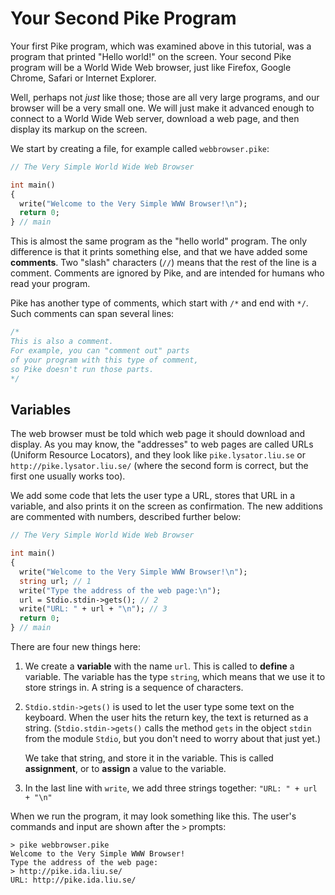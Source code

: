 # Your Second Pike Program

Your first Pike program,
which was examined above in this tutorial,
was a program that printed "Hello world!" on the screen.
Your second Pike program will be a World Wide Web browser,
just like Firefox, Google Chrome, Safari or Internet Explorer.

Well, perhaps not *just* like those;
those are all very large programs,
and our browser will be a very small one.
We will just make it advanced enough
to connect to a World Wide Web server,
download a web page,
and then display its markup on the screen.

We start by creating a file, for example called
`webbrowser.pike`:

```pike
// The Very Simple World Wide Web Browser

int main()
{
  write("Welcome to the Very Simple WWW Browser!\n");
  return 0;
} // main
```

This is almost the same program as the "hello world" program.
The only difference is that it prints something else,
and that we have added some **comments**.
Two "slash" characters (`//`) means
that the rest of the line is a comment.
Comments are ignored by Pike,
and are intended for humans who read your program.

Pike has another type of comments,
which start with `/*` and end with `*/`.
Such comments can span several lines:

```pike
/*
This is also a comment.
For example, you can "comment out" parts
of your program with this type of comment,
so Pike doesn't run those parts.
*/
```

## Variables

The web browser must be told
which web page it should download and display.
As you may know,
the "addresses" to web pages are called URLs (Uniform Resource Locators),
and they look like `pike.lysator.liu.se` or `http://pike.lysator.liu.se/`
(where the second form is correct, but the first one usually works too).

We add some code that lets the user type a URL,
stores that URL in a variable,
and also prints it on the screen as confirmation.
The new additions are commented with numbers,
described further below:

```pike
// The Very Simple World Wide Web Browser

int main()
{
  write("Welcome to the Very Simple WWW Browser!\n");
  string url; // 1
  write("Type the address of the web page:\n");
  url = Stdio.stdin->gets(); // 2
  write("URL: " + url + "\n"); // 3
  return 0;
} // main
```

There are four new things here:

1. We create a **variable** with the name `url`.
   This is called to **define** a variable.
   The variable has the type `string`,
   which means that we use it to store strings in.
   A string is a sequence of characters.

2. `Stdio.stdin->gets()` is used to let the user
   type some text on the keyboard.
   When the user hits the return key,
   the text is returned as a string.
   (`Stdio.stdin->gets()` calls the method `gets`
   in the object `stdin` from the module `Stdio`,
   but you don't need to worry about that just yet.)

   We take that string, and store it in the variable.
   This is called **assignment**,
   or to **assign** a value to the variable.

3. In the last line with `write`,
   we add three strings together:
   `"URL: " + url + "\n"`

When we run the program, it may look something like this.
The user's commands and input are shown after the `>` prompts:

```hilfe
> pike webbrowser.pike
Welcome to the Very Simple WWW Browser!
Type the address of the web page:
> http://pike.ida.liu.se/
URL: http://pike.ida.liu.se/
```
